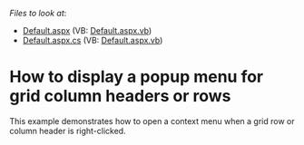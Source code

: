 <!-- default file list -->
*Files to look at*:

* [Default.aspx](./CS/GridPopupMenu/Default.aspx) (VB: [Default.aspx.vb](./VB/GridPopupMenu/Default.aspx.vb))
* [Default.aspx.cs](./CS/GridPopupMenu/Default.aspx.cs) (VB: [Default.aspx.vb](./VB/GridPopupMenu/Default.aspx.vb))
<!-- default file list end -->
# How to display a popup menu for grid column headers or rows


<p>This example demonstrates how to open a context menu when a grid row or column header is right-clicked.</p>

<br/>


